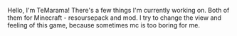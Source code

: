 Hello, I'm TeMarama!
There's a few things I'm currently working on.
Both of them for Minecraft - resoursepack and mod.
I try to change the view and feeling of this game, because sometimes mc is too boring for me.
